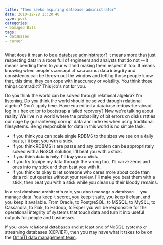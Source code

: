 ```yaml
---
title: "Theo seeks aspiring database administrator"
date: 2010-12-28 13:20:40
type: post
categories:
- Damaged Bits
tags:
- databases
- career
---
```


<p>What does it mean to be a <a href="https://omniti.com/is/hiring/database-administrator">database administrator</a>?  It means more than just respecting data in a room full of engineers and analysts that do not -- it means bending them to your will and making them respect it, too.  It means knowing when people's concept of sacrosanct data integrity and consistency can be thrown out the window and letting those people know that, this time, they can cope with inaccuracy or volatility.  You think those things contradict? This job's not for you.</p>  <p>Do you think the world can be solved through relational algebra? I'm listening.  Do you think the world should be solved through relational algebra? Don't apply here. Have you edited a database redo/write-ahead log in a hex editor to bootstrap a failed recovery?  Now we're talking about reality.  We live in a world where the probability of bit errors on disks rattles our cage by guaranteeing corrupt data and indexes when using traditional filesystems. Being responsible for data in this world is no simple task.</p>  <ul> <li>If you think you can scale single RDBMS to the sizes we see on a daily basis, I'll beat you with a stick.</li> <li>If you think RDBMS is are passe and any problem can be appropriately solved with a NoSQL solution, I'll beat you with a stick.</li> <li>If you think data is holy, I'll buy you a stick.</li> <li>If you try to pipe my data through the wrong tool, I'll carve zeros and ones into my stick and then beat you with it.</li> <li>If you think its okay to let someone who cares more about code than data roll out queries without your review, I'll make you beat them with a stick, then beat you with a stick while you clean up their bloody remains.</li> </ul>  <p>In a real database architect's role, you don't manage a database -- you manage data.  You keep it secret, you keep it safe, you keep it clean, and you keep it available.  From Oracle, to PostgreSQL, to MSSQL, to MySQL, to Cassandra, to Riak, to Hadoop, to Esper you will be responsible for the operational integrity of systems that touch data and turn it into useful outputs for people and businesses.</p>  <p>If you know relational databases and at least one of NoSQL systems or streaming databases (CEP/IEP), then you may have what it takes to be on the <a href="https://omniti.com/is/hiring/database-administrator">OmniTI data management team</a>.</p>
